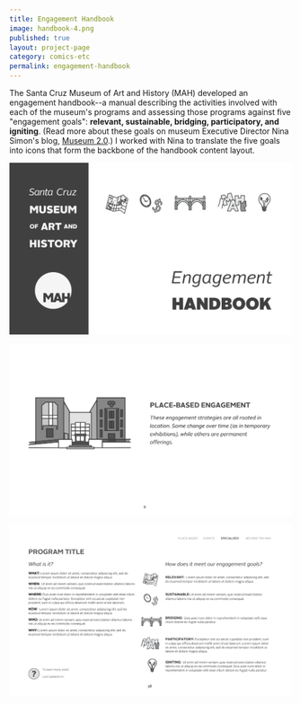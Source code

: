 ```yaml
---
title: Engagement Handbook
image: handbook-4.png
published: true
layout: project-page
category: comics-etc
permalink: engagement-handbook
---
```

The Santa Cruz Museum of Art and History (MAH) developed an engagement handbook--a manual describing the activities involved with each of the museum's programs and assessing those programs against five "engagement goals": **relevant, sustainable, bridging, participatory, and igniting**. (Read more about these goals on museum Executive Director Nina Simon's blog, [Museum 2.0](http://museumtwo.blogspot.com/2014/09/what-are-your-engagement-goals.html).) I worked with Nina to translate the five goals into icons that form the backbone of the handbook content layout. 

![Engagement Handbook design, Santa Cruz Museum of Art and History](/images/comics-etc/handbook-1.png)

![Engagement Handbook design, Santa Cruz Museum of Art and History](/images/comics-etc/handbook-2.png)

![Engagement Handbook design, Santa Cruz Museum of Art and History](/images/comics-etc/handbook-3.png)